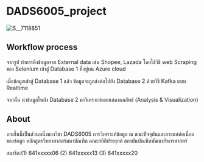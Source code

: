 # DADS6005_project


![S__7118851](https://user-images.githubusercontent.com/113499057/212286982-e6b76562-b2ac-474c-9a2c-2113340e2d8a.jpg)

## Workflow process

จากรูป ทำการดึงข้อมูลจาก External data เช่น Shopee, Lazada โดยใช้วิธี web Scraping ของ Selenium เข้าสู่ Database 1 ที่อยู่บน Azure cloud

เมื่อข้อมูลเข้าสู่ Database 1 แล้ว ข้อมูลจะถูกส่งต่อไปยัง Database 2 ด้วยวิธี Kafka แบบ Realtime

จากนั้น นำข้อมูลในถัง Database 2 มาวิเคราะห์และแสดงผลลัพธ์ (Analysis & Visualization)




## About
งานชิ้นนี้เป็นส่วนหนึ่งของวิชา DADS6005 การวิเคราะห์ข้อมูล ณ ขณะปัจจุบันและกระแสต่อเนื่องของข้อมูล หลักสูตรวิทยาศาสตร์มหาบัณฑิต คณะสถิติประยุกต์ สถาบันบัณฑิตพัฒนบริหารศาสตร์

สมาชิก:(1) 641xxxxx06 (2) 641xxxxx13 (3) 641xxxxx20
